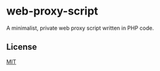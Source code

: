 # web-proxy-script

A minimalist, private web proxy script written in PHP code.

## License

[MIT](LICENSE)
